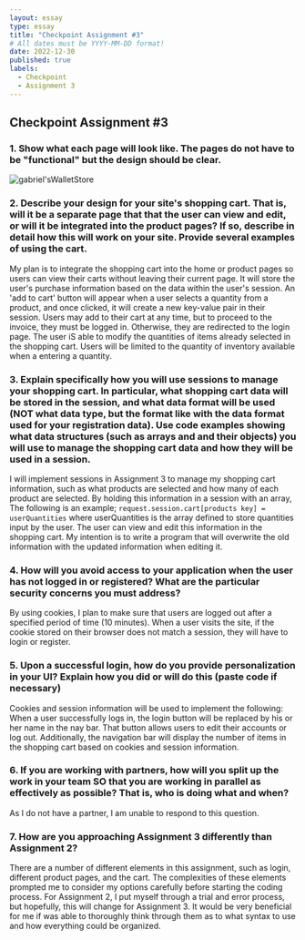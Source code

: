 ```yaml
---
layout: essay
type: essay
title: "Checkpoint Assignment #3"
# All dates must be YYYY-MM-DD format!
date: 2022-12-30
published: true
labels:
  - Checkpoint
  - Assignment 3
---
```


## Checkpoint Assignment #3

### 1.  Show what each page will look like. The pages do not have to be "functional" but the design should be clear.

![gabriel'sWalletStore](https://i.imgur.com/mllJiNN.png)
 
### 2.  Describe your design for your site's shopping cart. That is, will it be a separate page that that the user can view and edit, or will it be integrated into the product pages? If so, describe in detail how this will work on your site. Provide several examples of using the cart.

My plan is to integrate the shopping cart into the home or product pages so users can view their carts without leaving their current page. It will store the user's purchase information based on the data within the user's session. An 'add to cart' button will appear when a user selects a quantity from a product, and once clicked, it will create a new key-value pair in their session. Users may add to their cart at any time, but to proceed to the invoice, they must be logged in. Otherwise, they are redirected to the login page. The user iS able to modify the quantities of items already selected in the shopping cart. Users will be limited to the quantity of inventory available when a entering a quantity.

### 3.  Explain specifically how you will use sessions to manage your shopping cart. In particular, what shopping cart data will be stored in the session, and what data format will be used (NOT what data type, but the format like with the data format used for your registration data). Use code examples showing what data structures (such as arrays and and their objects) you will use to manage the shopping cart data and how they will be used in a session.

I will implement sessions in Assignment 3 to manage my shopping cart information, such as what products are selected and how many of each product are selected. By holding this information in a session with an array, The following is an example; `request.session.cart[products key] = userQuantities` where userQuantities is the array defined to store quantities input by the user. The user can view and edit this information in the shopping cart. My intention is to write a program that will overwrite the old information with the updated information when editing it.

### 4.  How will you avoid access to your application when the user has not logged in or registered? What are the particular security concerns you must address?

By using cookies, I plan to make sure that users are logged out after a specified period of time (10 minutes). When a user visits the site, if the cookie stored on their browser does not match a session, they will have to login or register.

### 5.  Upon a successful login, how do you provide personalization in your UI? Explain how you did or will do this (paste code if necessary)

Cookies and session information will be used to implement the following: When a user successfully logs in, the login button will be replaced by his or her name in the nay bar. That button allows users to edit their accounts or log out. Additionally, the navigation bar will display the number of items in the shopping cart based on cookies and session information.

### 6.  If you are working with partners, how will you split up the work in your team SO that you are working in parallel as effectively as possible? That is, who is doing what and when?

As I do not have a partner, I am unable to respond to this question.

### 7.  How are you approaching Assignment 3 differently than Assignment 2?

There are a number of different elements in this assignment, such as login, different product pages, and the cart. The complexities of these elements prompted me to consider my options carefully before starting the coding process. For Assignment 2, I put myself through a trial and error process, but hopefully, this will change for Assignment 3. It would be very beneficial for me if was able to thoroughly think through them as to what syntax to use and how everything could be organized.
  
